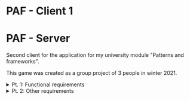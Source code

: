 # PAF - Client 1

# PAF - Server

Second client for the application for my university module "Patterns and frameworks".

This game was created as a group project of 3 people in winter 2021.

<details>
    <summary>Pt. 1: Functional requirements</summary>
    <br>

**Overview:**

The focus of the module is on understanding and practically applying proven design patterns and frameworks commonly used in professional software projects, especially within the Java environment. As an examination task, a project needs to be constructed, consisting of at least client and server components. The project can be worked on by a team of 2-4 students.
<br><br>

**Functional Requirements:**

Implement a simple multiplayer game for a minimum of 2 players. As a project idea, the implementation of a well-known arcade classic is suggested, such as Tetris, Tank, Snake, Pac-Man, Dig Dug, or Blobby Volley. Alternatively, a board game or quiz game can be implemented. The game rules can be adjusted individually. Regarding the desired functionality of the application, there is room for creative ideas, to be coordinated with the respective module supervisor. While Java is not a particularly common language for game implementation, this uncommon choice allows for creativity in the design. Different solutions can be discussed with enthusiasm. Additionally, the humor typically associated with game development can enhance motivation. 

Regardless of the chosen project idea, the following requirements should be considered:

- A user should be able to register, log in, and log out.
- Each user's history of played games should be recorded and presented through simple evaluations (won and lost games, average score, etc.).
- Images should be requested via the API and displayed in the client at least at one meaningful point (e.g., user profile pictures).


***Server Component (Programming Language Java):***
Registered users and their game history should be centrally stored in a relational database. An object-relational mapping framework should be used for this purpose. An API should be provided for data exchange with the client, facilitating the exchange of data in JSON or XML format. The API should support JSON Web Tokens (JWT) for user authentication.

***Client Component:*** The client should include a graphical UI and fulfill the above functional requirements. In teams with ≥ 3 students, two clients using different frameworks should be created, sharing a server-side API. If only one client is implemented (i.e., the team consists of a maximum of 2 students), JavaFX should be used by default for this client—or alternatively, the Android Java API framework. If an additional client is created, any other framework, including the free choice of the programming language, can be chosen after consultation with the supervisor (e.g., desktop application with JavaFX, mobile application with Android, web application with Angular, etc.).

</details>

<details>
    <summary>Pt. 2: Other requirements</summary>
    
***Learning Outcome "Software Project in Java":*** Even if not all functional and non-functional requirements of the project task have been fully implemented, this learning outcome can be partially achieved once a functional, sufficiently complex application has been constructed, and organizational conditions (e.g., mandatory use of Git, Maven, JIRA, etc.) have been adhered to. The assessment also considers internal code quality with criteria such as code readability, adherence to coding conventions, error handling, and moderate internal documentation (cf. [Mar09]).

***Learning Outcome "Application of Design Patterns":*** Students consciously applied design patterns and could present and justify their advantageous use in the presentation.

***Learning Outcome "Selection of Architectural Patterns and Frameworks":*** Students could explain the architecture of the application they constructed and justify the architectural decisions.

***Learning Outcome "Distributed Communication":*** In their project, students implemented synchronous and asynchronous communication through suitable protocols to exchange data between client(s) and server. They can explain and justify their chosen approach.

***Learning Outcome "Parallel Processing":*** In their project, students consciously and meaningfully parallelized certain processing steps, for example, to avoid blocking the UI, and can explain the chosen approach.
    </details>
